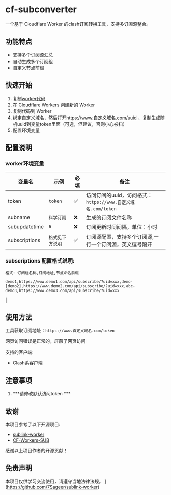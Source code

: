 # cf-subconverter


一个基于 Cloudflare Worker 的clash订阅转换工具，支持多订阅源整合。

## 功能特点

- 支持多个订阅源汇总
- 自动生成多个订阅组
- 自定义节点前缀

## 快速开始

1. 复制[worker代码](https://raw.githubusercontent.com/Zding89/cf-subconverter/refs/heads/main/worker.js)
2. 在 Cloudflare Workers 创建新的 Worker
3. 复制代码到 Worker
4. 绑定自定义域名，然后打开https://www.自定义域名.com/uuid ，复制生成随机uuid到变量token里面（可选，但建议，否则小心被扫）
5. 配置环境变量

## 配置说明

### worker环境变量
| 变量名 | 示例 | 必填 | 备注 | 
|-|-|-|-|
| token | `token` | ✅ | 访问订阅的uuid，访问格式：`https://www.自定义域名.com/token` | 
| subname | `科学订阅` | ❌ | 生成的订阅文件名称 | 
| subupdatetime | `6` | ❌ | 订阅更新时间间隔，单位：小时 |
| subscriptions | `格式见下方说明` | ✅ | 订阅源配置，支持多个订阅源,一行一个订阅源，英文逗号隔开
### subscriptions 配置格式说明:
```
格式: 订阅组名称,订阅地址,节点命名前缀

demo1,https://www.demo1.com/api/subscribe/?uid=xxx,demo-
[demo2],https://www.demo2.com/api/subscribe/?uid=xxx,abc-
demo3,https://www.demo3.com/api/subscribe/?uid=xxx
```
|
## 使用方法

工具获取订阅地址：`https://www.自定义域名.com/token`

网页访问错误是正常的，屏蔽了网页访问

支持的客户端:
- Clash系客户端

## 注意事项

1. ***请修改默认访问token ***

## 致谢

本项目参考了以下开源项目:

- [sublink-worker](https://github.com/7Sageer/sublink-worker)
- [CF-Workers-SUB](https://github.com/cmliu/CF-Workers-SUB)

感谢以上项目作者的开源贡献！

## 免责声明

本项目仅供学习交流使用，请遵守当地法律法规。
](https://github.com/7Sageer/sublink-worker)
